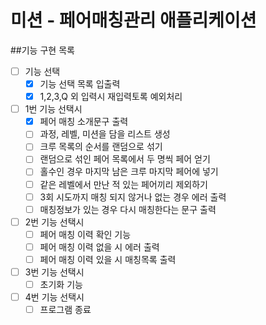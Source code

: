 # 미션 - 페어매칭관리 애플리케이션

##기능 구현 목록
-[ ] 기능 선택
  -[X] 기능 선택 목록 입출력
  -[X] 1,2,3,Q 외 입력시 재입력토록 예외처리

-[ ] 1번 기능 선택시
  -[X] 페어 매칭 소개문구 출력
  -[ ] 과정, 레벨, 미션을 담을 리스트 생성
  -[ ] 크루 목록의 순서를 랜덤으로 섞기
  -[ ] 랜덤으로 섞인 페어 목록에서 두 명씩 페어 얻기
  -[ ] 홀수인 경우 마지막 남은 크루 마지막 페어에 넣기
  -[ ] 같은 레벨에서 만난 적 있는 페어끼리 제외하기
  -[ ] 3회 시도까지 매칭 되지 않거나 없는 경우 에러 출력
  -[ ] 매칭정보가 있는 경우 다시 매칭한다는 문구 출력

-[ ] 2번 기능 선택시
  -[ ] 페어 매칭 이력 확인 기능
  -[ ] 페어 매칭 이력 없을 시 에러 출력
  -[ ] 페어 매칭 이력 있을 시 매칭목록 출력

-[ ] 3번 기능 선택시
  -[ ] 초기화 기능

-[ ] 4번 기능 선택시
  -[ ] 프로그램 종료
